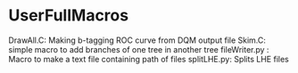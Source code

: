 # UserFullMacros
DrawAll.C: Making b-tagging ROC curve from DQM output file
Skim.C: simple macro to add branches of one tree in another tree
fileWriter.py : Macro to make a text file containing path of files
splitLHE.py: Splits LHE files
